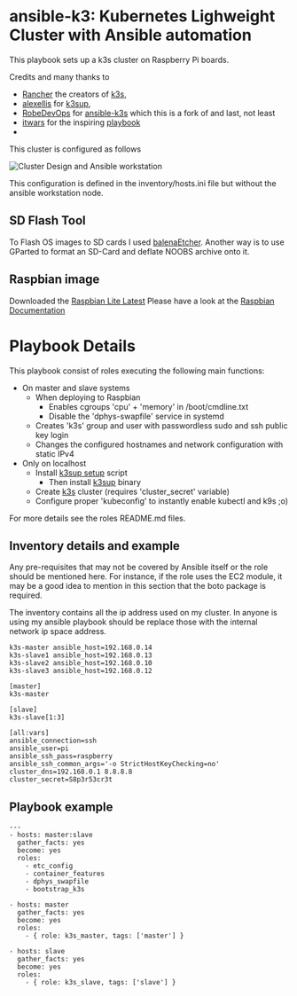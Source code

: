 # ansible-k3: Kubernetes Lighweight Cluster with Ansible automation

This playbook sets up a k3s cluster on Raspberry Pi boards.

Credits and many thanks to
- [Rancher](https://rancher.com/) the creators of [k3s](https://k3s.io),
- [alexellis](https://github.com/alexellis) for [k3sup](https://k3sup.dev/),
- [RobeDevOps](https://github.com/RobeDevOps) for [ansible-k3s](https://github.com/RobeDevOps/ansible-k3s) which this is a fork of and last, not least
- [itwars](https://github.com/itwars) for the inspiring [playbook](https://github.com/rancher/k3s/tree/master/contrib/ansible)
-

This cluster is configured as follows

![Cluster Design and Ansible workstation](k3s-cluster.jpg)

This configuration is defined in the inventory/hosts.ini file but without the ansible workstation node.

SD Flash Tool
------------------
To Flash OS images to SD cards I used [balenaEtcher](https://www.balena.io/etcher/).
Another way is to use GParted to format an SD-Card and deflate NOOBS archive onto it.

Raspbian image
------------------
Downloaded the [Raspbian Lite Latest](https://downloads.raspberrypi.org/raspbian_lite_latest)
Please have a look at the [Raspbian Documentation](https://github.com/raspberrypi/documentation)

Playbook Details
=================
This playbook consist of roles executing the following main functions:

- On master and slave systems
  - When deploying to Raspbian
    - Enables cgroups 'cpu' + 'memory' in /boot/cmdline.txt
    - Disable the 'dphys-swapfile' service in systemd
  - Creates 'k3s' group and user with passwordless sudo and ssh public key login
  - Changes the configured hostnames and network configuration with static IPv4
- Only on localhost
  - Install [k3sup setup](https://get.k3sup.dev) script
    - Then install [k3sup](https://k3sup.dev) binary
  - Create [k3s](https://k3s.io) cluster (requires 'cluster_secret' variable)
  - Configure proper 'kubeconfig' to instantly enable kubectl and k9s ;o)

For more details see the roles README.md files.


Inventory details and example
-----------------
Any pre-requisites that may not be covered by Ansible itself or the role should be mentioned here. For instance, if the role uses the EC2 module, it may be a good idea to mention in this section that the boto package is required.

The inventory contains all the ip address used on my cluster. In anyone is using my ansible playbook should be replace those with the internal network ip space address.

```
k3s-master ansible_host=192.168.0.14
k3s-slave1 ansible_host=192.168.0.13
k3s-slave2 ansible_host=192.168.0.10
k3s-slave3 ansible_host=192.168.0.12

[master]
k3s-master

[slave]
k3s-slave[1:3]

[all:vars]
ansible_connection=ssh
ansible_user=pi
ansible_ssh_pass=raspberry
ansible_ssh_common_args='-o StrictHostKeyChecking=no'
cluster_dns=192.168.0.1 8.8.8.8
cluster_secret=S8p3r53cr3t
```

Playbook example
-------------------
```
---
- hosts: master:slave
  gather_facts: yes
  become: yes
  roles:
    - etc_config
    - container_features
    - dphys_swapfile
    - bootstrap_k3s

- hosts: master
  gather_facts: yes
  become: yes
  roles:
    - { role: k3s_master, tags: ['master'] }

- hosts: slave
  gather_facts: yes
  become: yes
  roles:
    - { role: k3s_slave, tags: ['slave'] }
```
